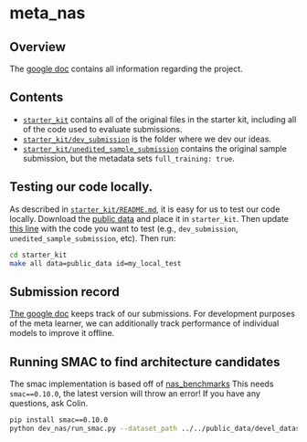 # meta_nas

## Overview
The [google doc](https://docs.google.com/document/d/1vNX8wBWLw41LELCP5N8NP-tKJc8Ky6jDC0jSqA9ipH0/edit) contains all information regarding the project.

## Contents
 - [`starter_kit`](starter_kit) contains all of the original files in the starter kit, including all of the code used to evaluate submissions.
 - [`starter_kit/dev_submission`](starter_kit/dev_submission) is the folder where we dev our ideas.
 - [`starter_kit/unedited_sample_submission`](starter_kit/unedited_sample_submission) contains the original sample submission, but the metadata sets `full_training: true`.

## Testing our code locally.
As described in [`starter_kit/README.md`](starter_kit/README.md), it is easy for us to test our code locally.
Download the [public data](https://competitions.codalab.org/competitions/29853#participate-get_starting_kit) and place it in `starter_kit`. Then update [this line](starter_kit/Makefile#L12) with the code you want to test (e.g., `dev_submission`, `unedited_sample_submission`, etc). Then run:
```bash
cd starter_kit
make all data=public_data id=my_local_test
```

## Submission record
[The google doc](https://docs.google.com/document/d/1rntplrNAvPcGvdIzz1-0dxHnkZvVoUhddyxZYJ-q_vc/edit) keeps track of our submissions. For development purposes of the meta learner, we can additionally track performance of individual models to improve it offline.

## Running SMAC to find architecture candidates
The smac implementation is based off of [nas_benchmarks](https://github.com/automl/nas_benchmarks/blob/master/experiment_scripts/run_smac.py)
This needs `smac==0.10.0`, the latest version will throw an error!
If you have any questions, ask Colin.
```bash
pip install smac==0.10.0
python dev_nas/run_smac.py --dataset_path ../../public_data/devel_dataset_0
```
